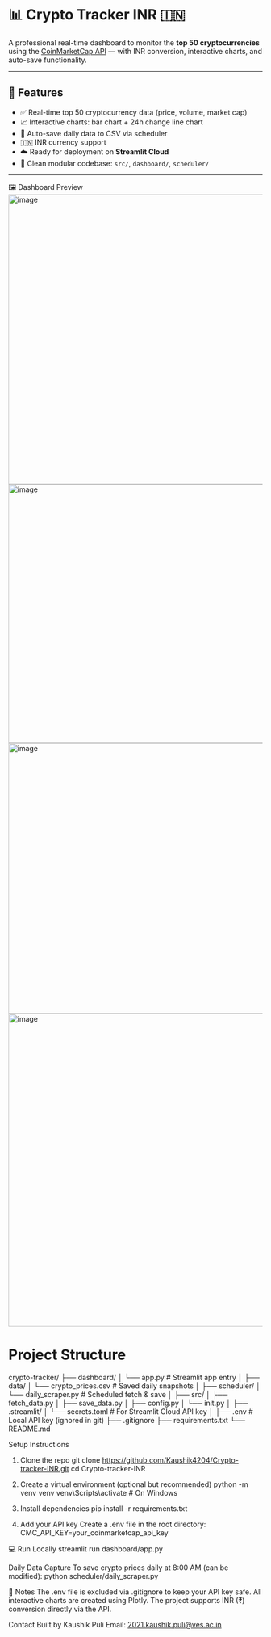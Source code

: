 # 📊 Crypto Tracker INR 🇮🇳

A professional real-time dashboard to monitor the **top 50 cryptocurrencies** using the [CoinMarketCap API](https://coinmarketcap.com/api/) — with INR conversion, interactive charts, and auto-save functionality.

---

## 🚀 Features

- ✅ Real-time top 50 cryptocurrency data (price, volume, market cap)
- 📈 Interactive charts: bar chart + 24h change line chart
- 💾 Auto-save daily data to CSV via scheduler
- 🇮🇳 INR currency support
- ☁️ Ready for deployment on **Streamlit Cloud**
- 📁 Clean modular codebase: `src/`, `dashboard/`, `scheduler/`

---

🖼️ Dashboard Preview
<img width="1365" height="574" alt="image" src="https://github.com/user-attachments/assets/b52b0a11-0ae5-478c-b2b1-e5d455a8264c" />
<img width="1360" height="513" alt="image" src="https://github.com/user-attachments/assets/df2335d2-e79a-4311-9173-3a39e5e2ec8d" />
<img width="1365" height="536" alt="image" src="https://github.com/user-attachments/assets/19249be9-7103-407f-8e87-a90938bae446" />
<img width="1361" height="620" alt="image" src="https://github.com/user-attachments/assets/26037acb-5d70-4ebb-8912-005fa55016a8" />

#  Project Structure

crypto-tracker/
├── dashboard/
│ └── app.py # Streamlit app entry
│
├── data/
│ └── crypto_prices.csv # Saved daily snapshots
│
├── scheduler/
│ └── daily_scraper.py # Scheduled fetch & save
│
├── src/
│ ├── fetch_data.py
│ ├── save_data.py
│ ├── config.py
│ └── init.py
│
├── .streamlit/
│ └── secrets.toml # For Streamlit Cloud API key
│
├── .env # Local API key (ignored in git)
├── .gitignore
├── requirements.txt
└── README.md

 Setup Instructions

1. Clone the repo
git clone https://github.com/Kaushik4204/Crypto-tracker-INR.git
cd Crypto-tracker-INR

2. Create a virtual environment (optional but recommended)
python -m venv venv
venv\Scripts\activate  # On Windows

3. Install dependencies
pip install -r requirements.txt

4. Add your API key
Create a .env file in the root directory:
CMC_API_KEY=your_coinmarketcap_api_key

💻 Run Locally
streamlit run dashboard/app.py

Daily Data Capture
To save crypto prices daily at 8:00 AM (can be modified):
python scheduler/daily_scraper.py

📌 Notes
The .env file is excluded via .gitignore to keep your API key safe.
All interactive charts are created using Plotly.
The project supports INR (₹) conversion directly via the API.

Contact
Built by Kaushik Puli
Email: 2021.kaushik.puli@ves.ac.in


